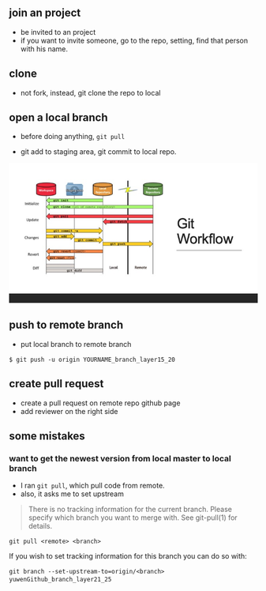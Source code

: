 ## join an project
- be invited to an project 
- if you want to invite someone, go to the repo, setting, find that person with his name.

## clone
- not fork, instead, git clone the repo to local

## open a local branch
- before doing anything, ```git pull```

- git add to staging area, git commit to local repo.

![avatar](/pictures/git_workflow.jpg)

## push to remote branch
- put local branch to remote branch

```
$ git push -u origin YOURNAME_branch_layer15_20
```
## create pull request
- create a pull request on remote repo github page
- add reviewer on the right side


## some mistakes
### want to get the newest version from local master to local branch
- I ran ```git pull```, which pull code from remote.
- also, it asks me to set upstream
> There is no tracking information for the current branch.
Please specify which branch you want to merge with.
See git-pull(1) for details.

    git pull <remote> <branch>

If you wish to set tracking information for this branch you can do so with:

    git branch --set-upstream-to=origin/<branch> yuwenGithub_branch_layer21_25

